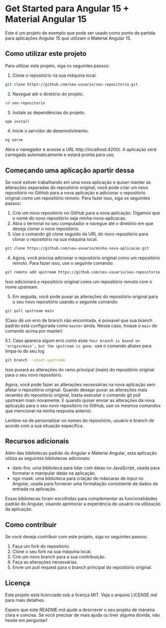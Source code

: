 # Get Started para Angular 15 + Material Angular 15

Este é um projeto de exemplo que pode ser usado como ponto de partida para aplicações Angular 15 que utilizam o Material Angular 15.

## Como utilizar este projeto

Para utilizar este projeto, siga os seguintes passos:

1. Clone o repositório na sua máquina local.

```bash
git clone https://github.com/seu-usuario/seu-repositorio.git
```

2. Navegue até o diretório do projeto.

```bash
cd seu-repositorio
```

3. Instale as dependências do projeto.

```bash
npm install
```

4. Inicie o servidor de desenvolvimento.

```bash
ng serve
```

Abra o navegador e acesse a URL http://localhost:4200/. A aplicação será carregada automaticamente e estará pronta para uso.

## Começando uma aplicação apartir dessa

Se você estiver trabalhando em uma nova aplicação e quiser manter as alterações separadas do repositório original, você pode criar um novo repositório no GitHub para a nova aplicação e adicionar o repositório original como um repositório remoto. Para fazer isso, siga os seguintes passos:

1. Crie um novo repositório no GitHub para a nova aplicação. Digamos que o nome do novo repositório seja minha-nova-aplicacao.
2. Abra o terminal no seu computador e navegue até o diretório em que deseja clonar o novo repositório.
3. Use o comando git clone seguido da URL do novo repositório para clonar o repositório na sua máquina local.

```bash
git clone https://github.com/seu-usuario/minha-nova-aplicacao.git
```

4. Agora, você precisa adicionar o repositório original como um repositório remoto. Para fazer isso, use o seguinte comando:

```bash
git remote add upstream https://github.com/seu-usuario/seu-repositorio.git
```

Isso adicionará o repositório original como um repositório remoto com o nome upstream.

5. Em seguida, você pode puxar as alterações do repositório original para o seu novo repositório usando o seguinte comando:

```bash
git pull upstream main
```

(Caso dê um erro de branch não encontrada, é provavel que sua branch padrão está configurada como `master` ainda. Nesse caso, troque o `main` do comando acima por master)

5.1. Caso apareca algum erro como esse `Your branch is based on 'origin/main', but the upstream is gone.` use o comando abaixo para limpa-lo do seu log

```bash
git branch --unset-upstream
```

Isso puxará as alterações do ramo principal (main) do repositório original para o seu novo repositório.

Agora, você pode fazer as alterações necessárias na nova aplicação sem afetar o repositório original. Quando desejar puxar as alterações mais recentes do repositório original, basta executar o comando git pull upstream main novamente. E quando quiser enviar as alterações da nova aplicação para o seu novo repositório no GitHub, use os mesmos comandos que mencionei na minha resposta anterior.

Lembre-se de personalizar os nomes do repositório, usuário e branch de acordo com a sua situação específica.

## Recursos adicionais

Além das bibliotecas padrão do Angular e Material Angular, esta aplicação utiliza as seguintes bibliotecas adicionais:

- date-fns: uma biblioteca para lidar com datas no JavaScript, usada para formatar e manipular datas na aplicação.
- ngx-mask: uma biblioteca para criação de máscaras de input no Angular, usada para fornecer uma formatação consistente de dados de entrada na aplicação.

Essas bibliotecas foram escolhidas para complementar as funcionalidades padrão do Angular, visando aprimorar a experiência do usuário na utilização da aplicação.

## Como contribuir

Se você deseja contribuir com este projeto, siga os seguintes passos:

1. Faça um fork do repositório.
2. Clone o seu fork na sua máquina local.
3. Crie um novo branch para a sua contribuição.
4. Faça as alterações necessárias.
5. Envie um pull request para o branch principal do repositório original.

## Licença

Este projeto está licenciado sob a licença MIT. Veja o arquivo LICENSE.md para mais detalhes.

Espero que este README.md ajude a descrever o seu projeto de maneira clara e concisa. Se você precisar de mais ajuda ou tiver alguma dúvida, não hesite em perguntar!
